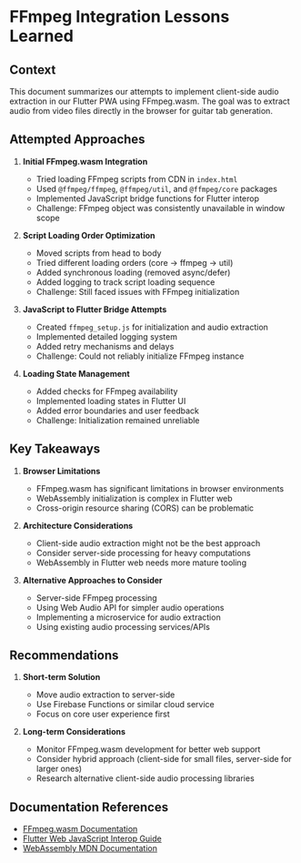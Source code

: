 # FFmpeg Integration Lessons Learned

## Context
This document summarizes our attempts to implement client-side audio extraction in our Flutter PWA using FFmpeg.wasm. The goal was to extract audio from video files directly in the browser for guitar tab generation.

## Attempted Approaches

1. **Initial FFmpeg.wasm Integration**
   - Tried loading FFmpeg scripts from CDN in `index.html`
   - Used `@ffmpeg/ffmpeg`, `@ffmpeg/util`, and `@ffmpeg/core` packages
   - Implemented JavaScript bridge functions for Flutter interop
   - Challenge: FFmpeg object was consistently unavailable in window scope

2. **Script Loading Order Optimization**
   - Moved scripts from head to body
   - Tried different loading orders (core → ffmpeg → util)
   - Added synchronous loading (removed async/defer)
   - Added logging to track script loading sequence
   - Challenge: Still faced issues with FFmpeg initialization

3. **JavaScript to Flutter Bridge Attempts**
   - Created `ffmpeg_setup.js` for initialization and audio extraction
   - Implemented detailed logging system
   - Added retry mechanisms and delays
   - Challenge: Could not reliably initialize FFmpeg instance

4. **Loading State Management**
   - Added checks for FFmpeg availability
   - Implemented loading states in Flutter UI
   - Added error boundaries and user feedback
   - Challenge: Initialization remained unreliable

## Key Takeaways

1. **Browser Limitations**
   - FFmpeg.wasm has significant limitations in browser environments
   - WebAssembly initialization is complex in Flutter web
   - Cross-origin resource sharing (CORS) can be problematic

2. **Architecture Considerations**
   - Client-side audio extraction might not be the best approach
   - Consider server-side processing for heavy computations
   - WebAssembly in Flutter web needs more mature tooling

3. **Alternative Approaches to Consider**
   - Server-side FFmpeg processing
   - Using Web Audio API for simpler audio operations
   - Implementing a microservice for audio extraction
   - Using existing audio processing services/APIs

## Recommendations

1. **Short-term Solution**
   - Move audio extraction to server-side
   - Use Firebase Functions or similar cloud service
   - Focus on core user experience first

2. **Long-term Considerations**
   - Monitor FFmpeg.wasm development for better web support
   - Consider hybrid approach (client-side for small files, server-side for larger ones)
   - Research alternative client-side audio processing libraries

## Documentation References
- [FFmpeg.wasm Documentation](https://github.com/ffmpegwasm/ffmpeg.wasm)
- [Flutter Web JavaScript Interop Guide](https://flutter.dev/docs/development/platform-integration/web/javascript)
- [WebAssembly MDN Documentation](https://developer.mozilla.org/en-US/docs/WebAssembly) 